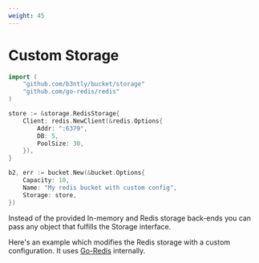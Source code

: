 ```yaml
---
weight: 45
---
```


# Custom Storage


```go 
import (
    "github.com/b3ntly/bucket/storage"
    "github.com/go-redis/redis"
)    

store := &storage.RedisStorage{
    Client: redis.NewClient(&redis.Options{
        Addr: ":6379",
        DB: 5,
        PoolSize: 30,
    }),
}	

b2, err := bucket.New(&bucket.Options{
    Capacity: 10,
    Name: "My redis bucket with custom config",
    Storage: store,
})
```

Instead of the provided In-memory and Redis storage back-ends you can pass any object that fulfills
the Storage interface.

Here's an example which modifies the Redis storage with a custom configuration.
It uses [Go-Redis](https://github.com/go-redis/redis) internally.